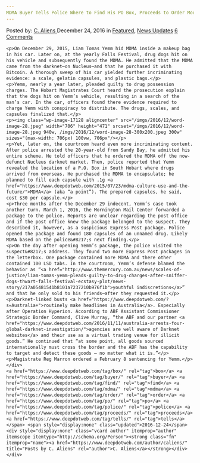 ```yaml
---
MDMA Buyer Tells Police Where to Find His PO Box, Proceeds to Order More MDMA
---
```

<article class="post-listing post-17123 post type-post status-publish format-standard has-post-thumbnail hentry  tag-box tag-buyer tag-find tag-mdma tag-order tag-po tag-police tag-proceeds tag-tells">
    <div class="post-inner">
        <span>Posted by: <a href="https://www.deepdotweb.com/author/caliens/" title="">C. Aliens </a></span>
    <span>December 24, 2016</span>
    <span>in <a href="https://www.deepdotweb.com/category/deepdot-news/" rel="category tag">Featured</a>, <a href="https://www.deepdotweb.com/category/news-updates/" rel="category tag">News Updates</a></span>
    <span><a href="https://www.deepdotweb.com/2016/12/24/mdma-buyer-tells-police-find-po-box-proceeds-order-mdma/#comments">6 Comments</a></span>
    </p>
    <div class="clear"></div>
    
    <p>On December 29, 2015, Liam Tomas Yemm hid MDMA inside a makeup bag in his car. Later on, at the yearly Falls Festival, drug dogs hit on his vehicle and subsequently found the MDMA. He admitted that the MDMA came from the darknet—on Nucleus—and that he purchased it with Bitcoin. A thorough sweep of his car yielded further incriminating evidence: a scale, gelatin capsules, and plastic bags.</p>
    <p>Yemm, nearly a year later, pleaded guilty to drug possession charges. The Hobart Magistrates Court heard the prosecution explain that the dogs hit on Yemm’s vehicle, resulting in a search of the man’s car. In the car, officers found there evidence required to charge Yemm with conspiracy to distribute. The drugs, scales, and capsules finalized that.</p>
    <p><img class="wp-image-17128 aligncenter" src="/imgs/2016/12/word-image-28.jpeg" width="706" height="471" srcset="/imgs/2016/12/word-image-28.jpeg 940w, /imgs/2016/12/word-image-28-300x200.jpeg 300w" sizes="(max-width: 706px) 100vw, 706px"/></p>
    <p>Yet, later on, the courtroom heard even more incriminating content. After police arrested the 20-year-old from Sandy Bay, he admitted his entire scheme. He told officers that he ordered the MDMA off the now-defunct Nucleus darknet market. Then, police reported that Yemm revealed the location of a P.O. Box in South Hobart where drugs arrived from overseas. He purchased the MDMA to encapsulate; he planned to fill each capsule with .1g <a href="https://www.deepdotweb.com/2015/07/23/mdma-culture-use-and-the-future/">MDMA</a> (aka “a point”). The prepared capsules, he said, cost $30 per capsule.</p>
    <p>Three months after the December 29 indecent, Yemm’s case took another turn. March 1, 2016, the Mornington Mail Center forwarded a package to the police. Reports are unclear regarding the post office and if the post office knew the package belonged to the suspect. They described it, however, as a suspicious Express Post package. Police opened the package and found 180 capsules of an unnamed drug. Likely MDMA based on the police&#8217;s next finding.</p>
    <p>On the day after opening Yemm’s package, the police visited the suspect&#8217;s address. They found two more Express Post packages in the letterbox. One package contained more MDMA and there other contained 100 LSD tabs. In the courtroom, Yemm’s defense blamed the behavior as “<a href="http://www.themercury.com.au/news/scales-of-justice/liam-tomas-yemm-pleads-guilty-to-drug-charges-after-sniffer-dogs-thwart-falls-festival-ecstasy-plot/news-story/217a05481541b8101a7237210b976f1b">youthful indiscretions</a>” and that he only sold to his friends—after they requested it.</p>
    <p>Darknet-linked busts <a href="https://www.deepdotweb.com/?s=Australia+">routinely make headlines in Australia</a>. Especially after Operation Hyperion. According to ABF Assistant Commissioner Strategic Border Command, Clive Murray, “the ABF and our partner <a href="https://www.deepdotweb.com/2016/11/11/australia-arrests-four-global-darknet-investigation/">agencies are well aware of Darknet websites</a> and their use as a virtual trading venue for illicit goods.” He continued that “at some point, all goods sourced internationally must cross the border and the ABF has the capability to target and detect these goods – no matter what it is.”</p>
    <p>Magistrate Reg Marron ordered a February 8 sentencing for Yemm.</p>
    </div>
    <a href="https://www.deepdotweb.com/tag/box/" rel="tag">box</a> <a href="https://www.deepdotweb.com/tag/buyer/" rel="tag">buyer</a> <a href="https://www.deepdotweb.com/tag/find/" rel="tag">find</a> <a href="https://www.deepdotweb.com/tag/mdma/" rel="tag">mdma</a> <a href="https://www.deepdotweb.com/tag/order/" rel="tag">order</a> <a href="https://www.deepdotweb.com/tag/po/" rel="tag">po</a> <a href="https://www.deepdotweb.com/tag/police/" rel="tag">police</a> <a href="https://www.deepdotweb.com/tag/proceeds/" rel="tag">proceeds</a> <a href="https://www.deepdotweb.com/tag/tells/" rel="tag">tells</a></span> <span style="display:none" class="updated">2016-12-24</span>
    <div style="display:none" class="vcard author" itemprop="author" itemscope itemtype="http://schema.org/Person"><strong class="fn" itemprop="name"><a href="https://www.deepdotweb.com/author/caliens/" title="Posts by C. Aliens" rel="author">C. Aliens</a></strong></div>
    </div>
</article>

